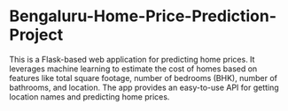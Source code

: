 # Bengaluru-Home-Price-Prediction-Project
This is a Flask-based web application for predicting home prices. It leverages machine learning to estimate the cost of homes based on features like total square footage, number of bedrooms (BHK), number of bathrooms, and location. The app provides an easy-to-use API for getting location names and predicting home prices.
